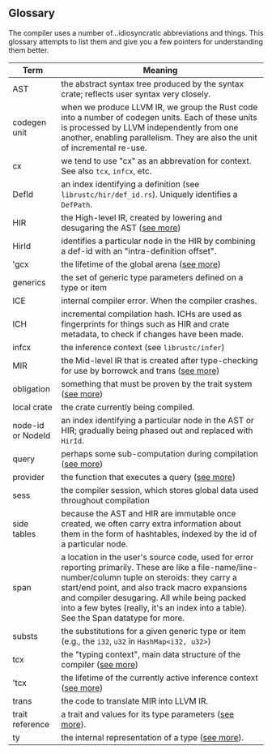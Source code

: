 Glossary
--------

The compiler uses a number of...idiosyncratic abbreviations and things. This glossary attempts to list them and give you a few pointers for understanding them better.

Term                    | Meaning
------------------------|--------
AST                     |  the abstract syntax tree produced by the syntax crate; reflects user syntax very closely.
codegen unit            |  when we produce LLVM IR, we group the Rust code into a number of codegen units. Each of these units is processed by LLVM independently from one another, enabling parallelism. They are also the unit of incremental re-use.
cx                      |  we tend to use "cx" as an abbrevation for context. See also `tcx`, `infcx`, etc.
DefId                   |  an index identifying a definition (see `librustc/hir/def_id.rs`). Uniquely identifies a `DefPath`.
HIR                     |  the High-level IR, created by lowering and desugaring the AST ([see more](hir.html))
HirId                   |  identifies a particular node in the HIR by combining a def-id with an "intra-definition offset".
'gcx                    |  the lifetime of the global arena ([see more](ty.html))
generics                |  the set of generic type parameters defined on a type or item
ICE                     |  internal compiler error. When the compiler crashes.
ICH                     |  incremental compilation hash. ICHs are used as fingerprints for things such as HIR and crate metadata, to check if changes have been made.
infcx                   |  the inference context (see `librustc/infer`)
MIR                     |  the Mid-level IR that is created after type-checking for use by borrowck and trans ([see more](./mir.html))
obligation              |  something that must be proven by the trait system ([see more](trait-resolution.html))
local crate             |  the crate currently being compiled.
node-id or NodeId       |  an index identifying a particular node in the AST or HIR; gradually being phased out and replaced with `HirId`.
query                   |  perhaps some sub-computation during compilation ([see more](query.html))
provider                |  the function that executes a query ([see more](query.html))
sess                    |  the compiler session, which stores global data used throughout compilation
side tables             |  because the AST and HIR are immutable once created, we often carry extra information about them in the form of hashtables, indexed by the id of a particular node.
span                    |  a location in the user's source code, used for error reporting primarily. These are like a file-name/line-number/column tuple on steroids: they carry a start/end point, and also track macro expansions and compiler desugaring. All while being packed into a few bytes (really, it's an index into a table). See the Span datatype for more.
substs                  |  the substitutions for a given generic type or item (e.g., the `i32`, `u32` in `HashMap<i32, u32>`)
tcx                     |  the "typing context", main data structure of the compiler ([see more](ty.html))
'tcx                    |  the lifetime of the currently active inference context ([see more](ty.html))
trans                   |  the code to translate MIR into LLVM IR.
trait reference         |  a trait and values for its type parameters ([see more](ty.html)).
ty                      |  the internal representation of a type ([see more](ty.html)).
